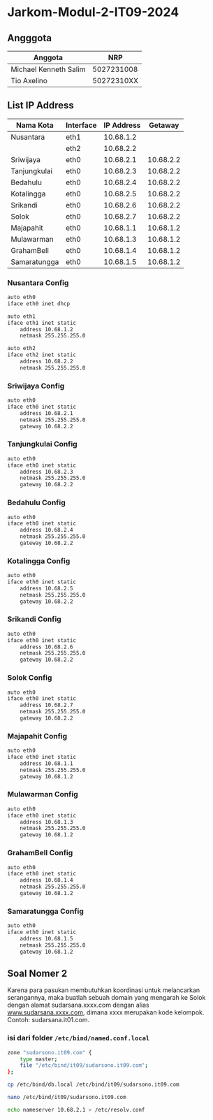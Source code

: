 # Jarkom-Modul-2-IT09-2024

## Angggota

| Anggota | NRP  |
| ------- | --- |
| Michael Kenneth Salim | 5027231008 |
| Tio Axelino | 50272310XX |

## List IP Address

| Nama Kota   | Interface | IP Address | Getaway |
| ----------- | --------- | ---------- | ------- |
| Nusantara   |    eth1       |    10.68.1.2        |         |
| 			  |    eth2       |    10.68.2.2        |         |
| Sriwijaya   |    eth0       |    10.68.2.1        |  10.68.2.2       |
| Tanjungkulai|    eth0       |    10.68.2.3        |  10.68.2.2       |
| Bedahulu    |    eth0       |    10.68.2.4        |  10.68.2.2      |
| Kotalingga   |    eth0       |    10.68.2.5        | 10.68.2.2        |
| Srikandi       |    eth0       |    10.68.2.6        | 10.68.2.2        |
| Solok       |    eth0       |    10.68.2.7        | 10.68.2.2        |
| Majapahit  |    eth0       |    10.68.1.1        |  10.68.1.2       |
| Mulawarman  |    eth0       |    10.68.1.3        | 10.68.1.2        |
| GrahamBell  |    eth0       |    10.68.1.4        | 10.68.1.2        |
| Samaratungga  |    eth0       |    10.68.1.5       | 10.68.1.2        |

### Nusantara Config
```sh
auto eth0
iface eth0 inet dhcp

auto eth1
iface eth1 inet static
	address 10.68.1.2
	netmask 255.255.255.0

auto eth2
iface eth2 inet static
	address 10.68.2.2
	netmask 255.255.255.0
```

### Sriwijaya Config
```sh
auto eth0
iface eth0 inet static
	address 10.68.2.1
	netmask 255.255.255.0
	gateway 10.68.2.2
```

### Tanjungkulai Config
```sh
auto eth0
iface eth0 inet static
	address 10.68.2.3
	netmask 255.255.255.0
	gateway 10.68.2.2
```

### Bedahulu Config
```sh
auto eth0
iface eth0 inet static
	address 10.68.2.4
	netmask 255.255.255.0
	gateway 10.68.2.2
```

### Kotalingga Config
```sh
auto eth0
iface eth0 inet static
	address 10.68.2.5
	netmask 255.255.255.0
	gateway 10.68.2.2
```

### Srikandi Config
```sh
auto eth0
iface eth0 inet static
	address 10.68.2.6
	netmask 255.255.255.0
	gateway 10.68.2.2
```

### Solok Config
```sh
auto eth0
iface eth0 inet static
	address 10.68.2.7
	netmask 255.255.255.0
	gateway 10.68.2.2
```

### Majapahit Config
```sh
auto eth0
iface eth0 inet static
	address 10.68.1.1
	netmask 255.255.255.0
	gateway 10.68.1.2
```

### Mulawarman Config
```sh
auto eth0
iface eth0 inet static
	address 10.68.1.3
	netmask 255.255.255.0
	gateway 10.68.1.2
```

### GrahamBell Config
```sh
auto eth0
iface eth0 inet static
	address 10.68.1.4
	netmask 255.255.255.0
	gateway 10.68.1.2
```

### Samaratungga Config
```sh
auto eth0
iface eth0 inet static
	address 10.68.1.5
	netmask 255.255.255.0
	gateway 10.68.1.2
```


## Soal Nomer 2
Karena para pasukan membutuhkan koordinasi untuk melancarkan serangannya, maka buatlah sebuah domain yang mengarah ke Solok dengan alamat sudarsana.xxxx.com dengan alias www.sudarsana.xxxx.com, dimana xxxx merupakan kode kelompok. Contoh: sudarsana.it01.com.

### isi dari folder `/etc/bind/named.conf.local`

```sh
zone "sudarsono.it09.com" {
	type master;
	file "/etc/bind/it09/sudarsono.it09.com";
};
```

```sh
cp /etc/bind/db.local /etc/bind/it09/sudarsono.it09.com

nano /etc/bind/it09/sudarsono.it09.com
```

```sh
echo nameserver 10.68.2.1 > /etc/resolv.conf
```
